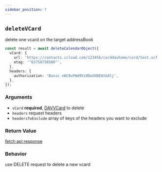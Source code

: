 ```yaml
---
sidebar_position: 7
---
```


## `deleteVCard`

delete one vcard on the target addressBook

```ts
const result = await deleteCalendarObject({
  vCard: {
    url: 'https://contacts.icloud.com/123456/carddavhome/card/test.vcf',
    etag: '"63758758580"',
  },
  headers: {
    authorization: 'Basic x0C9uFWd9Vz8OwS0DEAtkAlj',
  },
});
```

### Arguments

- `vCard` **required**, [DAVVCard](../types/DAVVCard.md) to delete
- `headers` request headers
- `headersToExclude` array of keys of the headers you want to exclude

### Return Value

[fetch api response](https://developer.mozilla.org/en-US/docs/Web/API/Response)

### Behavior

use DELETE request to delete a new vcard
